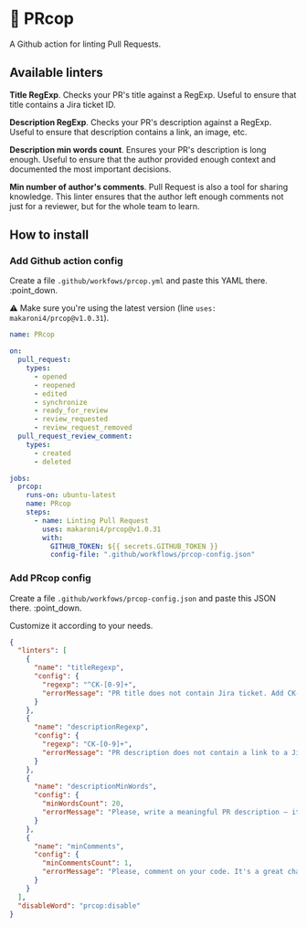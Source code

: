 # :police_officer: PRcop

A Github action for linting Pull Requests.

## Available linters

**Title RegExp**. Checks your PR's title against a RegExp. Useful to ensure that title contains a Jira ticket ID.

**Description RegExp**. Checks your PR's description against a RegExp. Useful to ensure that description contains a link, an image, etc.

**Description min words count**. Ensures your PR's description is long enough. Useful to ensure that the author provided enough context and documented the most important decisions.

**Min number of author's comments**. Pull Request is also a tool for sharing knowledge. This linter ensures that the author left enough comments not just for a reviewer, but for the whole team to learn.

## How to install

### Add Github action config

Create a file `.github/workfows/prcop.yml` and paste this YAML there. :point_down.

:warning: Make sure you're using the latest version (line `uses: makaroni4/prcop@v1.0.31`).

```yaml
name: PRcop

on:
  pull_request:
    types:
      - opened
      - reopened
      - edited
      - synchronize
      - ready_for_review
      - review_requested
      - review_request_removed
  pull_request_review_comment:
    types:
      - created
      - deleted

jobs:
  prcop:
    runs-on: ubuntu-latest
    name: PRcop
    steps:
      - name: Linting Pull Request
        uses: makaroni4/prcop@v1.0.31
        with:
          GITHUB_TOKEN: ${{ secrets.GITHUB_TOKEN }}
          config-file: ".github/workflows/prcop-config.json"
```

### Add PRcop config

Create a file `.github/workfows/prcop-config.json` and paste this JSON there. :point_down.

Customize it according to your needs.

```json
{
  "linters": [
    {
      "name": "titleRegexp",
      "config": {
        "regexp": "^CK-[0-9]+",
        "errorMessage": "PR title does not contain Jira ticket. Add CK-XXXX in the beginning of the PR title."
      }
    },
    {
      "name": "descriptionRegexp",
      "config": {
        "regexp": "CK-[0-9]+",
        "errorMessage": "PR description does not contain a link to a Jira ticket."
      }
    },
    {
      "name": "descriptionMinWords",
      "config": {
        "minWordsCount": 20,
        "errorMessage": "Please, write a meaningful PR description – it'll help your reviewer greatly."
      }
    },
    {
      "name": "minComments",
      "config": {
        "minCommentsCount": 1,
        "errorMessage": "Please, comment on your code. It's a great change to share your knowledge with your team."
      }
    }
  ],
  "disableWord": "prcop:disable"
}
```
